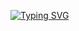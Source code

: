 [![Typing SVG](https://readme-typing-svg.herokuapp.com?font=Fira+Code&pause=1000&color=4FF78E&width=435&lines=Hi%2C+everyone!+I'm+Luara.;Welcome+to+my+GitHub+profile)](https://git.io/typing-svg)